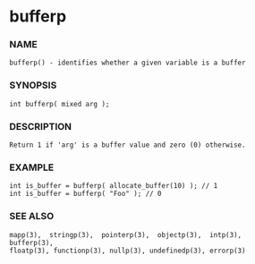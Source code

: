 # bufferp

### NAME

    bufferp() - identifies whether a given variable is a buffer

### SYNOPSIS

    int bufferp( mixed arg );

### DESCRIPTION

    Return 1 if 'arg' is a buffer value and zero (0) otherwise.

### EXAMPLE

    int is_buffer = bufferp( allocate_buffer(10) ); // 1
    int is_buffer = bufferp( "Foo" ); // 0    

### SEE ALSO

    mapp(3),  stringp(3),  pointerp(3),  objectp(3),  intp(3),  bufferp(3),
    floatp(3), functionp(3), nullp(3), undefinedp(3), errorp(3)

